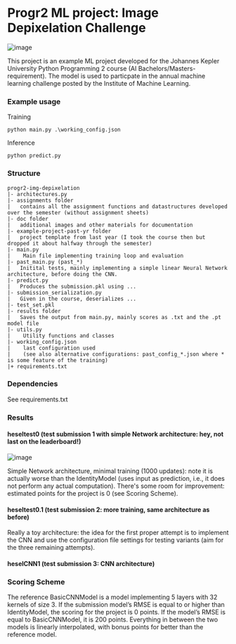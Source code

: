 # Progr2 ML project: Image Depixelation Challenge

![image](https://github.com/heseltime/progr2-img-depixelation/assets/66922223/b77b053e-d32e-4b5f-bc86-64042590cbec)

This project is an example ML project developed for the Johannes Kepler University Python Programming 2 course (AI Bachelors/Masters-requirement). The model is used to particpate in the annual machine learning challenge posted by the Institute of Machine Learning.

### Example usage

Training
```
python main.py .\working_config.json
```

Inference
```
python predict.py
```

### Structure
```
progr2-img-depixelation
|- architectures.py
|- assignments folder
|   contains all the assignment functions and datastructures developed over the semester (without assignment sheets)
|- doc folder
|   additional images and other materials for documentation
|- example-project-past-yr folder
|   project template from last year (I took the course then but dropped it about halfway through the semester)
|- main.py
|    Main file implementing training loop and evaluation
|- past_main.py (past_*)
|   Initital tests, mainly implementing a simple linear Neural Network architecture, before doing the CNN.
|- predict.py
|   Produces the submission.pkl using ...
|- submission_serialization.py
|   Given in the course, deserializes ...
|- test_set.pkl
|- results folder
|   Saves the output from main.py, mainly scores as .txt and the .pt model file
|- utils.py
|    Utility functions and classes
|- working_config.json
|    last configuration used 
|    (see also alternative configurations: past_config_*.json where * is some feature of the training)
|+ requirements.txt
```

### Dependencies
See requirements.txt

### Results

#### heseltest0 (test submission 1 with simple Network architecture: hey, not last on the leaderboard!)

![image](https://github.com/heseltime/progr2-img-depixelation/assets/66922223/fab3d824-9a1b-4cac-8bb0-b7e93f2d3ab1)

Simple Network architecture, minimal training (1000 updates): note it is actually worse than the IdentityModel (uses input as prediction, i.e., it does not perform any actual computation). There's some room for improvement: estimated points for the project is 0 (see Scoring Scheme).

#### heseltest0.1 (test submission 2: more training, same architecture as before)



Really a toy architecture: the idea for the first proper attempt is to implement the CNN and use the configuration file settings for testing variants (aim for the three remaining attempts).

#### heselCNN1 (test submission 3: CNN architecture)



### Scoring Scheme

The reference BasicCNNModel is a model implementing 5 layers with 32 kernels of size 3. If the submission model’s RMSE is equal to or higher than IdentityModel, the scoring for the project is 0 points. If the model’s RMSE is equal to BasicCNNModel, it is 200 points. Everything in between the two models is linearly interpolated, with bonus points for better than the reference model. 
